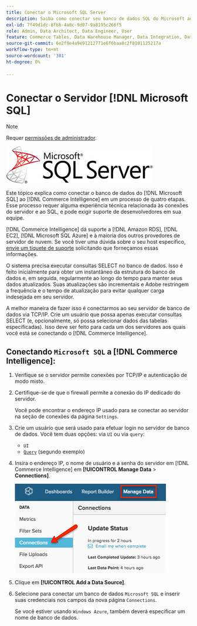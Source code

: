 ```yaml
---
title: Conectar o Microsoft SQL Server
description: Saiba como conectar seu banco de dados SQL do Microsoft ao  [!DNL Commerce Intelligence] em um processo de quatro etapas.
exl-id: 7f49d1dc-8fbb-4a8c-9d07-9a8195c266f5
role: Admin, Data Architect, Data Engineer, User
feature: Commerce Tables, Data Warehouse Manager, Data Integration, Data Import/Export, SQL Report Builder
source-git-commit: 6e2f9e4a9e91212771e6f6baa8c2f8101125217a
workflow-type: tm+mt
source-wordcount: '301'
ht-degree: 0%

---
```


# Conectar o Servidor [!DNL Microsoft SQL]

>[!NOTE]
>
>Requer [permissões de administrador](../../../administrator/user-management/user-management.md).

![](../../../assets/MicrosoftSQLServer-logo.png)

Este tópico explica como conectar o banco de dados do [!DNL Microsoft SQL] ao [!DNL Commerce Intelligence] em um processo de quatro etapas. Esse processo requer alguma experiência técnica relacionada às conexões do servidor e ao SQL, e pode exigir suporte de desenvolvedores em sua equipe.

[!DNL Commerce Intelligence] dá suporte a [!DNL Amazon RDS], [!DNL EC2], [!DNL Microsoft SQL Azure] e à maioria dos outros provedores de servidor de nuvem. Se você tiver uma dúvida sobre o seu host específico, [envie um tíquete de suporte](https://experienceleague.adobe.com/docs/commerce-knowledge-base/kb/troubleshooting/miscellaneous/mbi-service-policies.html) solicitando que forneçamos essas informações.

O sistema precisa executar consultas SELECT no banco de dados. Isso é feito inicialmente para obter um instantâneo da estrutura do banco de dados e, em seguida, regularmente ao longo do tempo para manter seus dados atualizados. Suas atualizações são incrementais e Adobe restringem a frequência e o tempo de atualização para evitar qualquer carga indesejada em seu servidor.

A melhor maneira de fazer isso é conectarmos ao seu servidor de banco de dados via TCP/IP. Crie um usuário que possa apenas executar consultas SELECT (e, opcionalmente, só possa selecionar dados das tabelas especificadas). Isso deve ser feito para cada um dos servidores aos quais você está se conectando o [!DNL Commerce Intelligence].

## Conectando `Microsoft SQL` a [!DNL Commerce Intelligence]:

1. Verifique se o servidor permite conexões por TCP/IP e autenticação de modo misto.

1. Certifique-se de que o firewall permite a conexão do IP dedicado do servidor.

   Você pode encontrar o endereço IP usado para se conectar ao servidor na seção de conexões da página `Settings`.

1. Crie um usuário que será usado para efetuar login no servidor de banco de dados. Você tem duas opções: via `UI` ou via `query`:
   * `UI`
   * [`Query`](http://sqlserverplanet.com/security/add-user) (segundo exemplo)

1. Insira o endereço IP, o nome de usuário e a senha do servidor em [!DNL Commerce Intelligence] em **[!UICONTROL Manage Data** > **Connections]**.

   ![](../../../assets/manage-data-connections.png)

1. Clique em **[!UICONTROL Add a Data Source]**.

1. Selecione para conectar um banco de dados `Microsoft SQL` e inserir suas credenciais nos campos da nova página `Connections`.

   Se você estiver usando `Windows Azure`, também deverá especificar um nome de banco de dados.
